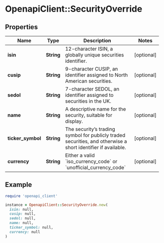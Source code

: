 # OpenapiClient::SecurityOverride

## Properties

| Name | Type | Description | Notes |
| ---- | ---- | ----------- | ----- |
| **isin** | **String** | 12-character ISIN, a globally unique securities identifier. | [optional] |
| **cusip** | **String** | 9-character CUSIP, an identifier assigned to North American securities. | [optional] |
| **sedol** | **String** | 7-character SEDOL, an identifier assigned to securities in the UK. | [optional] |
| **name** | **String** | A descriptive name for the security, suitable for display. | [optional] |
| **ticker_symbol** | **String** | The security’s trading symbol for publicly traded securities, and otherwise a short identifier if available. | [optional] |
| **currency** | **String** | Either a valid &#x60;iso_currency_code&#x60; or &#x60;unofficial_currency_code&#x60; | [optional] |

## Example

```ruby
require 'openapi_client'

instance = OpenapiClient::SecurityOverride.new(
  isin: null,
  cusip: null,
  sedol: null,
  name: null,
  ticker_symbol: null,
  currency: null
)
```

